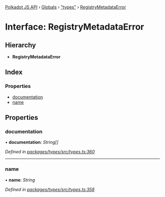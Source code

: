 [Polkadot JS API](../README.md) › [Globals](../globals.md) › ["types"](../modules/_types_.md) › [RegistryMetadataError](_types_.registrymetadataerror.md)

# Interface: RegistryMetadataError

## Hierarchy

* **RegistryMetadataError**

## Index

### Properties

* [documentation](_types_.registrymetadataerror.md#documentation)
* [name](_types_.registrymetadataerror.md#name)

## Properties

###  documentation

• **documentation**: *String[]*

*Defined in [packages/types/src/types.ts:360](https://github.com/polkadot-js/api/blob/c1c537a3b5/packages/types/src/types.ts#L360)*

___

###  name

• **name**: *String*

*Defined in [packages/types/src/types.ts:358](https://github.com/polkadot-js/api/blob/c1c537a3b5/packages/types/src/types.ts#L358)*
